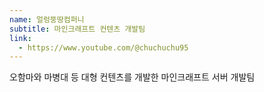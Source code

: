 ```yaml
---
name: 얼렁뚱땅컴퍼니
subtitle: 마인크래프트 컨텐츠 개발팀
link:
  - https://www.youtube.com/@chuchuchu95
---
```


오함마와 마병대 등 대형 컨텐츠를 개발한 마인크래프트 서버 개발팀